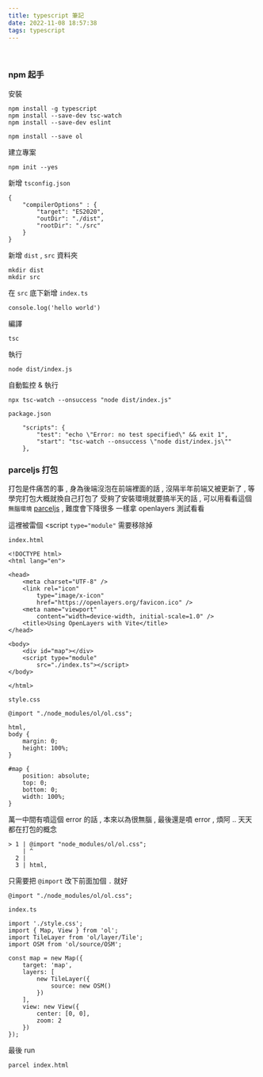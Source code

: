 ```yaml
---
title: typescript 筆記
date: 2022-11-08 18:57:38
tags: typescript
---
```


&nbsp;
<!-- more -->

### npm 起手
安裝
```
npm install -g typescript
npm install --save-dev tsc-watch
npm install --save-dev eslint

npm install --save ol
```


建立專案
```
npm init --yes
```

新增 `tsconfig.json`
```
{
	"compilerOptions" : {
        "target": "ES2020",
        "outDir": "./dist",
        "rootDir": "./src"
	}
}
```

新增 `dist` , `src` 資料夾
```
mkdir dist
mkdir src
```

在 `src` 底下新增 `index.ts`
```
console.log('hello world')
```

編譯
```
tsc
```

執行
```
node dist/index.js
```

自動監控 & 執行
```
npx tsc-watch --onsuccess "node dist/index.js"
```

`package.json`
```
    "scripts": {
        "test": "echo \"Error: no test specified\" && exit 1",
        "start": "tsc-watch --onsuccess \"node dist/index.js\""
    },
```

### parceljs 打包
打包是件痛苦的事 , 身為後端沒泡在前端裡面的話 , 沒隔半年前端又被更新了 , 等學完打包大概就換自己打包了
受夠了安裝環境就要搞半天的話 , 可以用看看這個 `無腦環境` [parceljs](https://parceljs.org/) , 難度會下降很多
一樣拿 openlayers 測試看看

這裡被雷個 <script `type="module"` 需要移除掉

`index.html`
```
<!DOCTYPE html>
<html lang="en">

<head>
    <meta charset="UTF-8" />
    <link rel="icon"
        type="image/x-icon"
        href="https://openlayers.org/favicon.ico" />
    <meta name="viewport"
        content="width=device-width, initial-scale=1.0" />
    <title>Using OpenLayers with Vite</title>
</head>

<body>
    <div id="map"></div>
    <script type="module"
        src="./index.ts"></script>
</body>

</html>
```

`style.css`
```
@import "./node_modules/ol/ol.css";

html,
body {
    margin: 0;
    height: 100%;
}

#map {
    position: absolute;
    top: 0;
    bottom: 0;
    width: 100%;
}
```


萬一中間有噴這個 error 的話 , 本來以為很無腦 , 最後還是噴 error , 煩阿 .. 天天都在打包的概念
```
> 1 | @import "node_modules/ol/ol.css";
    | ^
  2 |
  3 | html,
```

只需要把 `@import` 改下前面加個 `.` 就好
```
@import "./node_modules/ol/ol.css";
```

`index.ts`
```
import './style.css';
import { Map, View } from 'ol';
import TileLayer from 'ol/layer/Tile';
import OSM from 'ol/source/OSM';

const map = new Map({
    target: 'map',
    layers: [
        new TileLayer({
            source: new OSM()
        })
    ],
    view: new View({
        center: [0, 0],
        zoom: 2
    })
});
```

最後 run
```
parcel index.html
```
